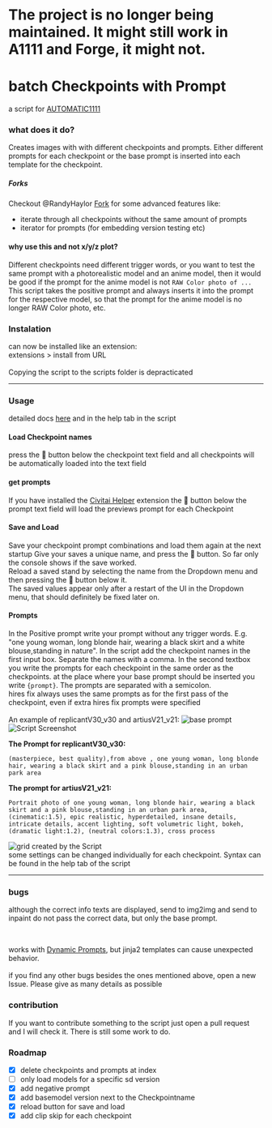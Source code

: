 # The project is no longer being maintained. It might still work in A1111 and Forge, it might not.


# batch Checkpoints with Prompt
a script for [AUTOMATIC1111](https://github.com/AUTOMATIC1111/stable-diffusion-webui)

### what does it do?
Creates images with with different checkpoints and prompts. Either different prompts for each checkpoint or the base prompt is inserted into each template for the checkpoint.

##### Forks
Checkout @RandyHaylor [Fork](https://github.com/RandyHaylor/SD-WebUI-BatchCheckpointPrompt) for some advanced features like:
- iterate through all checkpoints without the same amount of prompts
- iterator for prompts (for embedding version testing etc)

#### why use this and not x/y/z plot?
Different checkpoints need different trigger words, or you want to test the same prompt with a photorealistic model and an anime model, then it would be good if the prompt for the anime model is not `RAW Color photo of ...`
This script takes the positive prompt and always inserts it into the prompt for the respective model, so that the prompt for the anime model is no longer RAW Color photo, etc.

### Instalation
can now be installed like an extension: <br>
extensions > install from URL
 <br><br>
Copying the script to the scripts folder is depracticated
<hr>

### Usage

detailed docs [here](https://github.com/h43lb1t0/BatchCheckpointPrompt/blob/main/HelpBatchCheckpointsPrompt.md) and in the help tab in the script

#### Load Checkpoint names
press the 📒 button below the checkpoint text field and all checkpoints will be automatically loaded into the text field

#### get prompts
If you have installed the [Civitai Helper](https://github.com/zixaphir/Stable-Diffusion-Webui-Civitai-Helper) extension the 📒 button below the prompt text field will load the previews prompt for each Checkpoint

#### Save and Load
Save your checkpoint prompt combinations and load them again at the next startup
Give your saves a unique name, and press the 💾 button. So far only the console shows if the save worked. <br>
Reload a saved stand by selecting the name from the Dropdown menu and then pressing the 📒 button below it.
<br>
The saved values appear only after a restart of the UI in the Dropdown menu, that should definitely be fixed later on.

#### Prompts
In the Positive prompt write your prompt without any trigger words. E.g. "one young woman, long blonde hair, wearing a black skirt and a white blouse,standing in nature".
In the script add the checkpoint names in the first input box. Separate the names with a comma.
In the second textbox you write the prompts for each checkpoint in the same order as the checkpoints. at the place where your base prompt should be inserted you write ``{prompt}``. The prompts are separated with a semicolon.
<br>
hires fix always uses the same prompts as for the first pass of the checkpoint, even if extra hires fix prompts were specified
<br><br>
An example of replicantV30_v30 and artiusV21_v21:
![base prompt](https://raw.githubusercontent.com/h43lb1t0/CheckpointPromptLoop/main/img/BasePrompt.png)
![Script Screenshot](https://raw.githubusercontent.com/h43lb1t0/CheckpointPromptLoop/main/img/CheckpointLoop.png)
<br>

**The Prompt for replicantV30_v30:**

`(masterpiece, best quality),from above , one young woman, long blonde hair, wearing a black skirt and a pink blouse,standing in an urban park area`
<br>

**The prompt for artiusV21_v21:**

`Portrait photo of one young woman, long blonde hair, wearing a black skirt and a pink blouse,standing in an urban park area, (cinematic:1.5), epic realistic, hyperdetailed, insane details, intricate details, accent lighting, soft volumetric light, bokeh, (dramatic light:1.2), (neutral colors:1.3), cross process`
<br>

![grid created by the Script](https://raw.githubusercontent.com/h43lb1t0/BatchCheckpointPrompt/main/img/grid.png)
<br>
some settings can be changed individually for each checkpoint. Syntax can be found in the help tab of the script
<hr>

### bugs

although the correct info texts are displayed, send to img2img and send to inpaint do not pass the correct data, but only the base prompt.

<br>

works with [Dynamic Prompts](https://github.com/adieyal/sd-dynamic-prompts), but jinja2 templates can cause unexpected behavior.
<br><br>
if you find any other bugs besides the ones mentioned above, open a new Issue. Please give as many details as possible

### contribution
If you want to contribute something to the script just open a pull request and I will check it. There is still some work to do.


### Roadmap

- [x] delete checkpoints and prompts at index
- [ ] only load models for a specific sd version
- [x] add negative prompt
- [x] add basemodel version next to the Checkpointname
- [x] reload button for save and load
- [x] add clip skip for each checkpoint
